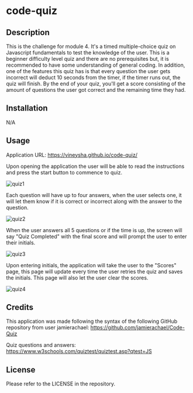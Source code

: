 # code-quiz

## Description
This is the challenge for module 4. It's a timed multiple-choice quiz on Javascript fundamentals to test the knowledge of the user. This is a beginner difficulty level quiz and there are no prerequisites but, it is recommended to have some understanding of general coding. In addition, one of the features this quiz has is that every question the user gets incorrect will deduct 10 seconds from the timer, if the timer runs out, the quiz will finish. By the end of your quiz, you'll get a score consisting of the amount of questions the user got correct and the remaining time they had.

## Installation

N/A

## Usage

Application URL: https://vineysha.github.io/code-quiz/

Upon opening the application the user will be able to read the instructions and press the start button to commence to quiz.

![quiz1](https://github.com/Vineysha/code-quiz/assets/88559904/c36cca9a-648f-4367-97b2-45e5ed65f373)

Each question will have up to four answers, when the user selects one, it will let them know if it is correct or incorrect along with the answer to the question.

![quiz2](https://github.com/Vineysha/code-quiz/assets/88559904/c4e90816-a260-41ad-9e7d-a245e231ea44)

When the user answers all 5 questions or if the time is up, the screen will say "Quiz Completed" with the final score and will prompt the user to enter their initials.

![quiz3](https://github.com/Vineysha/code-quiz/assets/88559904/a750519c-a98e-4ed6-9749-1a9d0608f42e)

Upon entering initials, the application will take the user to the "Scores" page, this page will update every time the user retries the quiz and saves the initials. This page will also let the user clear the scores.

![quiz4](https://github.com/Vineysha/code-quiz/assets/88559904/55724f82-2a67-48f2-8b56-b2b96ddb1b4f)


## Credits

This application was made following the syntax of the following GitHub repository from user jamierachael: https://github.com/jamierachael/Code-Quiz

Quiz questions and answers: https://www.w3schools.com/quiztest/quiztest.asp?qtest=JS

## License

Please refer to the LICENSE in the repository.
